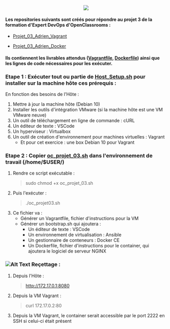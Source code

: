 <p align="center">
  <img src="https://i.imgur.com/V4ObU05.jpg">
</p>

#### Les repositories suivants sont créés pour répondre au projet 3 de la formation d'Expert DevOps d'OpenClassrooms :
  - [Projet_03_Adrien_Vagrant](https://github.com/adrien13330/Projet_03_Adrien_Vagrant/)
  
  - [Projet_03_Adrien_Docker](https://github.com/adrien13330/Projet_03_Adrien_Docker/)
#### Ils contiennent les livrables attendus ([Vagrantfile](https://github.com/adrien13330/Projet_03_Adrien_Vagrant/blob/master/Vagrantfile), [Dockerfile](https://github.com/adrien13330/Projet_03_Adrien_Docker/blob/master/Dockerfile)) ainsi que les lignes de code nécessaires pour les exécuter.

### Etape 1 : Exécuter tout ou partie de [Host_Setup.sh](https://github.com/adrien13330/Projet_03_Adrien_Vagrant/blob/master/Host_Setup.sh) pour installer sur la machine hôte ces prérequis :

En fonction des besoins de l'Hôte :
  1. Mettre à jour la machine hôte (Debian 10)
  2. Installer les outils d'intégration VMware (si la machine hôte est une VM VMware neuve)
  3. Un outil de téléchargement en ligne de commande : cURL
  4. Un éditeur de texte : VSCode
  5. Un hyperviseur : Virtualbox
  6. Un outil de création d'environnement pour machines virtuelles : Vagrant
     - Et pour cet exercice : une box Debian 10 pour Vagrant

### Etape 2 : Copier [oc_projet_03.sh](https://github.com/adrien13330/Projet_03_Adrien_Vagrant/blob/master/oc_projet_3.sh) dans l'environnement de travail (/home/$USER/)
  1. Rendre ce script exécutable :
     > sudo chmod +x oc_projet_03.sh
  2. Puis l'exécuter :
     > ./oc_projet03.sh
  2. Ce fichier va :
     - Générer un Vagrantfile, fichier d'instructions pour la VM
     - Générer un bootstrap.sh qui ajoutera :
          - Un éditeur de texte : VSCode
          - Un environnement de virtualisation : Ansible
          - Un gestionnaire de conteneurs : Docker CE
          - Un Dockerfile, fichier d'instructions pour le container, qui ajoutera le logiciel de serveur NGINX
  
### ![Alt Text](https://i.imgur.com/U0GPAaw.png) Reçettage :
  1. Depuis l'Hôte :
     > http://172.17.0.1:8080
  2. Depuis la VM Vagrant :
     > curl 172.17.0.2:80
  3. Depuis la VM Vagrant, le container serait accessible par le port 2222 en SSH si celui-ci était présent
